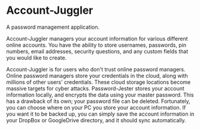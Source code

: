 # Account-Juggler
A password management application.

Account-Juggler managers your account information for various different online accounts. You have the ability to store usernames, passwords, pin numbers, email addresses, security questions, and any custom fields that you would like to create. 

Account-Juggler is for users who don't trust online password managers. Online password managers store your credentials in the cloud, along with millions of other users' credentials. These cloud storage locations become massive targets for cyber attacks. Password-Jester stores your account information locally, and encrypts the data using your master password. This has a drawback of its own; your password file can be deleted. Fortunately, you can choose where on your PC you store your account information. If you want it to be backed up, you can simply save the account information in your DropBox or GoogleDrive directory, and it should sync automatically. 
